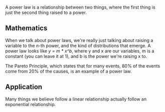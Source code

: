 A power law is a relationship between two things, where the first thing is just the second thing raised to a power.

## Mathematics

When we talk about power laws, we're really just talking about raising a variable to the _n_-th power, and the kind of distributions that emerge. A power law looks like _y = m * x^b_, where y and x are our variables, m is a constant (you can leave it at 1), and b is the power we're raising x to.

The Pareto Principle, which states that for many events, 80% of the events come from 20% of the causes, is an example of a power law. 

## Application

Many things we believe follow a linear relationship actually follow an exponential relationship.

